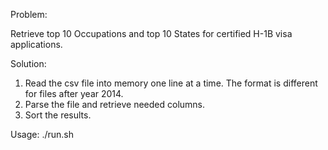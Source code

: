 Problem:

Retrieve top 10 Occupations and top 10 States for certified H-1B visa applications.

Solution:

1. Read the csv file into memory one line at a time. The format is different for files after year 2014.
2. Parse the file and retrieve needed columns.
3. Sort the results.

Usage:
./run.sh
